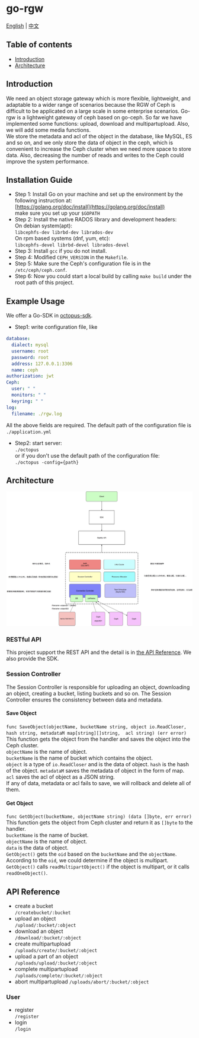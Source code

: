 # go-rgw
[English](README.md) | [中文](README_zh.md)  

## Table of contents
- [Introduction](#introduction)
- [Architecture](#architecture)

## Introduction
We need an object storage gateway which is more flexible, lightweight, and adaptable to a wider range of scenarios 
because the RGW of Ceph is difficult to be applicated on a large scale in some enterprise scenarios. Go-rgw is a 
lightweight gateway of ceph based on go-ceph. So far we have implemented some functions: upload, download and 
multipartupload. Also, we will add some media functions.  
We store the metadata and acl of the object in the database, like MySQL, ES and so on, and we only store the data of 
object in the ceph, which is convenient to increase the Ceph cluster when we need more space to store data. Also, 
decreasing the number of reads and writes to the Ceph could improve the system performance.

## Installation Guide
* Step 1: Install Go on your machine and set up the environment by the following instruction at:  
[https://golang.org/doc/install](https://golang.org/doc/install)  
make sure you set up your `$GOPATH`   
* Step 2: Install the native RADOS library and development headers:  
On debian system(apt):  
`libcephfs-dev librbd-dev librados-dev`  
On rpm based systems (dnf, yum, etc):  
`libcephfs-devel librbd-devel librados-devel`  
* Step 3: Install `gcc` if you do not install.  
* Step 4: Modified `CEPH_VERSION` in the `Makefile`.
* Step 5: Make sure the Ceph's configuration file is in the `/etc/ceph/ceph.conf`.
* Step 6: Now you could start a local build by calling `make build` under the root path of this project.

## Example Usage
We offer a Go-SDK in [octopus-sdk](https://github.com/RobotHuang/go-rgw-client).

* Step1: write configuration file, like  
```yaml
database:
  dialect: mysql
  username: root
  password: root
  address: 127.0.0.1:3306
  name: ceph
authorization: jwt
Ceph:
  user: " "
  monitors: " "
  keyring: " "
log:
  filename: ./rgw.log
```
All the above fields are required. The default path of the configuration file is `./application.yml`
* Step2: start server:  
`./octopus`  
or if you don't use the default path of the configuration file:  
`./octopus -config={path}`

## Architecture
![architecture](docs/architecture.png)

### RESTful API
This project support the REST API and the detail is in [the API Reference](#api-reference). We also provide the SDK.

### Session Controller
The Session Controller is responsible for uploading an object, downloading an object, creating a bucket, listing buckets
and so on. The Session Controller ensures the consistency between data and metadata.

#### Save Object
`func SaveObject(objectName, bucketName string, object io.ReadCloser, hash string, metadataM map[string][]string, 
acl string) (err error)`  
This function gets the object from the handler and saves the object into the Ceph cluster.  
`objectName` is the name of object.  
`bucketName` is the name of bucket which contains the object.  
`object` is a type of `io.ReadCloser` and is the data of object.
`hash` is the hash of the object.
`metadataM` saves the metadata of object in the form of map.  
`acl` saves the acl of object as a JSON string.  
If any of data, metadata or acl fails to save, we will rollback and delete all of them.

#### Get Object
 `func GetObject(bucketName, objectName string) (data []byte, err error)`  
This function gets the object from Ceph cluster and return it as `[]byte` to the handler.  
`bucketName` is the name of bucket.  
`objectName` is the name of object.  
`data` is the data of object.  
`GetObject()` gets the `oid` based on the `bucketName` and the `objectName`. According to the `oid`, we could determine 
if the object is multipart. `GetObject()` calls `readMultipartObject()` if the object is multipart, or it calls `readOneObject()`.  

 
## API Reference
* create a bucket  
`/createbucket/:bucket`
* upload an object  
`/upload/:bucket/:object`
* download an object  
`/download/:bucket/:object`
* create multipartupload  
`/uploads/create/:bucket/:object`
* upload a part of an object  
`/uploads/upload/:bucket/:object`
* complete multipartupload  
`/uploads/complete/:bucket/:object`
* abort multipartupload
`/uploads/abort/:bucket/:object`

### User
* register  
`/register`
* login  
`/login`